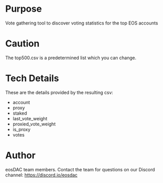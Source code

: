 # Purpose
Vote gathering tool to discover voting statistics for the top EOS accounts

# Caution
The top500.csv is a predetermined list which you can change.

# Tech Details
These are the details provided by the resulting csv:
- account
- proxy
- staked
- last_vote_weight
- proxied_vote_weight
- is_proxy
- votes

# Author
eosDAC team members. Contact the team for questions on our Discord channel: https://discord.io/eosdac